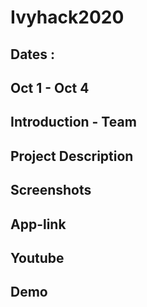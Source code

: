 # Ivyhack2020
## Dates : 
Oct 1 - Oct 4
---

Introduction - Team 
---
Project Description
---
Screenshots
---
App-link
---
Youtube
---
Demo
---

